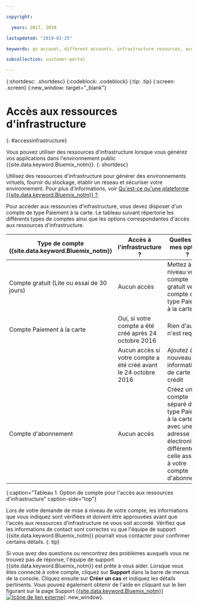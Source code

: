 ```yaml
---

copyright:

  years: 2017, 2019

lastupdated: "2019-02-25"

keywords: go account, different accounts, infrastructure resources, accessing infrastructure 

subcollection: customer-portal

---
```


{:shortdesc: .shortdesc}
{:codeblock: .codeblock}
{:tip: .tip}
{:screen: .screen}
{:new_window: target="_blank"}

# Accès aux ressources d'infrastructure
{: #accessinfrastructure}

Vous pouvez utiliser des ressources d'infrastructure lorsque vous générez vos applications dans l'environnement public {{site.data.keyword.Bluemix_notm}}.
{: shortdesc}

Utilisez des ressources d'infrastructure pour générer des environnements virtuels, fournir du stockage, établir un réseau et sécuriser votre environnement. Pour plus d'informations, voir [Qu'est-ce qu'une plateforme {{site.data.keyword.Bluemix_notm}} ?](/docs/overview/ibm-cloud-platform.html).

Pour accéder aux ressources d'infrastructure, vous devez disposer d'un compte de type Paiement à la carte. Le tableau suivant répertorie les différents types de comptes ainsi que les options correspondantes d'accès aux ressources d'infrastructure.

|Type de compte {{site.data.keyword.Bluemix_notm}} |	Accès à l'infrastructure ? |	Quelles sont mes options ? |
|------------------|-----------------------|---------------|
|Compte gratuit (Lite ou essai de 30 jours) |	Aucun accès |	Mettez à niveau votre compte gratuit vers un compte de type Paiement à la carte |
|Compte Paiement à la carte | Oui, si votre compte a été créé après 24 octobre 2016 | Rien d'autre n'est requis |
| | Aucun accès si votre compte a été créé avant le 24 octobre 2016 | Ajoutez à nouveau vos informations de carte de crédit |
|Compte d'abonnement |	Aucun accès |	Créez un compte séparé de type Paiement à la carte avec une adresse électronique différente de celle associée à votre compte d'abonnement |
{:caption="Tableau 1. Option de compte pour l'accès aux ressources d'infrastructure" caption-side="top"}

Lors de votre demande de mise à niveau de votre compte, les informations que vous indiquez sont vérifiées et doivent être approuvées avant que l'accès aux ressources d'infrastructure ne vous soit accordé. Vérifiez que les informations de contact sont correctes vu que l'équipe de support {{site.data.keyword.Bluemix_notm}} pourrait vous contacter pour confirmer certains détails.
{: tip}

Si vous avez des questions ou rencontrez des problèmes auxquels vous ne trouvez pas de réponse, l'équipe de support {{site.data.keyword.Bluemix_notm}} est prête à vous aider. Lorsque vous êtes connecté à votre compte, cliquez sur **Support** dans la barre de menus de la console. Cliquez ensuite sur **Créer un cas** et indiquez les détails pertinents. Vous pouvez également obtenir de l'aide en cliquant sur le lien figurant sur la page Support [{{site.data.keyword.Bluemix_notm}} ![Icône de lien externe](../icons/launch-glyph.svg)](http://ibm.biz/bluemixsupport){: new_window}.
